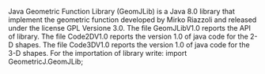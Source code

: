 Java Geometric Function Library (GeomJLib) is a Java 8.0 library that implement the geometric function developed by Mirko Riazzoli and released under the license GPL Versione 3.0.
The file GeomJLibV1.0 reports the API of library.
The file Code2DV1.0 reports the version 1.0 of java code for the 2-D shapes.
The file Code3DV1.0 reports the version 1.0 of java code for the 3-D shapes.
For the importation of library write: import GeometricJ.GeomJLib;

